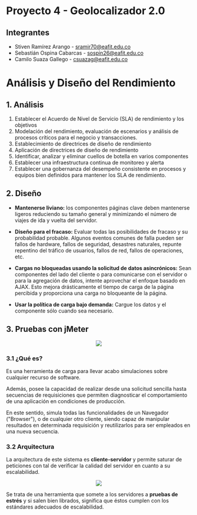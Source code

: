 # Proyecto 4 - Geolocalizador 2.0

## Integrantes 

- Stiven Ramírez Arango - sramir70@eafit.edu.co
- Sebastián Ospina Cabarcas - sospin26@eafit.edu.co
- Camilo Suaza Gallego - csuazag@eafit.edu.co

# Análisis y Diseño del Rendimiento

## 1. Análisis

1. Establecer el Acuerdo de Nivel de Servicio (SLA) de rendimiento y los objetivos
2. Modelación del rendimiento, evaluación de escenarios y análisis de procesos críticos para el negocio y transacciones.
3. Establecimiento de directrices de diseño de rendimiento
4. Aplicación de directrices de diseño de rendimiento
5. Identificar, analizar y eliminar cuellos de botella en varios componentes
6. Establecer una infraestructura continua de monitoreo y alerta
7. Establecer una gobernanza del desempeño consistente en procesos y equipos bien definidos para mantener los SLA de rendimiento.

## 2. Diseño

- **Mantenerse liviano:** los componentes páginas clave deben mantenerse ligeros reduciendo su tamaño general y minimizando el número de viajes de ida y vuelta del servidor.

- **Diseño para el fracaso:** Evaluar todas las posibilidades de fracaso y su probabilidad probable. Algunos eventos comunes de falla pueden ser fallos de hardware, fallos de seguridad, desastres naturales, repunte repentino del tráfico de usuarios, fallos de red, fallos de operaciones, etc.

- **Cargas no bloqueadas usando la solicitud de datos asincrónicos:** Sean componentes del lado del cliente o para comunicarse con el servidor o para la agregación de datos, intente aprovechar el enfoque basado en AJAX. Esto mejora drásticamente el tiempo de carga de la página percibida y proporciona una carga no bloqueante de la página.

- **Usar la política de carga bajo demanda:** Cargue los datos y el componente sólo cuando sea necesario.

## 3. Pruebas con jMeter

<p align="center">
<img src="http://jmeter.apache.org/images/jmeter.png">
</p>

### 3.1 ¿Qué es?

Es una herramienta de carga para llevar acabo simulaciones sobre cualquier recurso de software.

Además, posee la capacidad de realizar desde una solicitud sencilla hasta secuencias de requisiciones que permiten diagnosticar el comportamiento de una aplicación en condiciones de producción.

En este sentido, simula todas las funcionalidades de un Navegador ("Browser"), o de cualquier otro cliente, siendo capaz de manipular resultados en determinada requisición y reutilizarlos para ser empleados en una nueva secuencia.

### 3.2 Arquitectura

La arquitectura de este sistema es **cliente-servidor** y permite saturar de peticiones con tal de verificar la calidad del servidor en cuanto a su escalabilidad.

<p align="center">
<img src="https://www.deviqa.com/static/images/posts/QualityAssuranceJMeterForPerformanceTesting/tematical.jpg">
</p>

Se trata de una herramienta que somete a los servidores a **pruebas de estrés** y si salen bien librados, significa que éstos cumplen con los estándares adecuados de escalabilidad.
